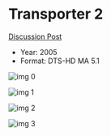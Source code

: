 # Transporter 2

[Discussion Post](https://www.avsforum.com/threads/bass-eq-for-filtered-movies.2995212/post-58327510)

* Year: 2005
* Format: DTS-HD MA 5.1

![img 0](https://i.imgur.com/vlZ4bUz.jpg)

![img 1](https://i.imgur.com/ur0PETP.png)

![img 2](https://i.imgur.com/iMZ625X.jpg)

![img 3](https://i.imgur.com/kdSIau9.png)

